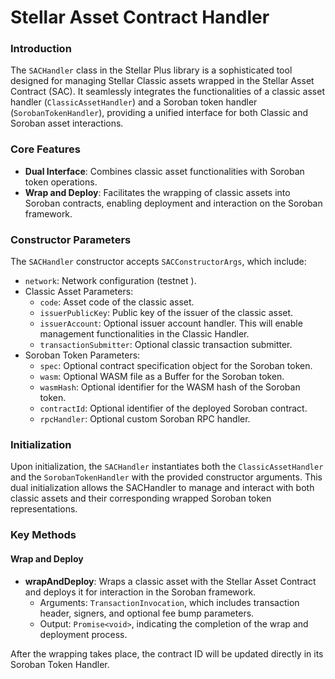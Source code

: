 # Stellar Asset Contract Handler

### Introduction

The `SACHandler` class in the Stellar Plus library is a sophisticated tool designed for managing Stellar Classic assets wrapped in the Stellar Asset Contract (SAC). It seamlessly integrates the functionalities of a classic asset handler (`ClassicAssetHandler`) and a Soroban token handler (`SorobanTokenHandler`), providing a unified interface for both Classic and Soroban asset interactions.

### Core Features

* **Dual Interface**: Combines classic asset functionalities with Soroban token operations.
* **Wrap and Deploy**: Facilitates the wrapping of classic assets into Soroban contracts, enabling deployment and interaction on the Soroban framework.

### Constructor Parameters

The `SACHandler` constructor accepts `SACConstructorArgs`, which include:

* `network`: Network configuration (testnet ).
* Classic Asset Parameters:
  * `code`: Asset code of the classic asset.
  * `issuerPublicKey`: Public key of the issuer of the classic asset.
  * `issuerAccount`: Optional issuer account handler. This will enable management functionalities in the Classic Handler.
  * `transactionSubmitter`: Optional classic transaction submitter.&#x20;
* Soroban Token Parameters:
  * `spec`: Optional contract specification object for the Soroban token.
  * `wasm`: Optional WASM file as a Buffer for the Soroban token.
  * `wasmHash`: Optional identifier for the WASM hash of the Soroban token.
  * `contractId`: Optional identifier of the deployed Soroban contract.
  * `rpcHandler`: Optional custom Soroban RPC handler.

### Initialization

Upon initialization, the `SACHandler` instantiates both the `ClassicAssetHandler` and the `SorobanTokenHandler` with the provided constructor arguments. This dual initialization allows the SACHandler to manage and interact with both classic assets and their corresponding wrapped Soroban token representations.

### Key Methods

#### Wrap and Deploy

* **wrapAndDeploy**: Wraps a classic asset with the Stellar Asset Contract and deploys it for interaction in the Soroban framework.
  * Arguments: `TransactionInvocation`, which includes transaction header, signers, and optional fee bump parameters.
  * Output: `Promise<void>`, indicating the completion of the wrap and deployment process.

After the wrapping takes place, the contract ID will be updated directly in its Soroban Token Handler.

